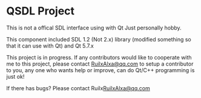 # QSDL Project

This is not a offical SDL interface using with Qt
Just personally hobby.

This component included SDL 1.2 (Not 2.x) library (modified something so that 
it can use with Qt) and Qt 5.7.x

This project is in progress. If any contributors would like to cooperate with
me to this project, please contact RuilxAlxa@qq.com to setup a contributor
to you, any one who wants help or improve, can do Qt/C++ programming is just ok!

If there has bugs?
Please contact Ruilx<RuilxAlxa@qq.com>
